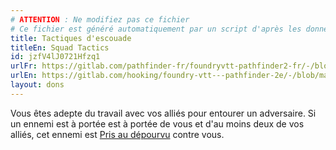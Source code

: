 ```yaml
---
# ATTENTION : Ne modifiez pas ce fichier
# Ce fichier est généré automatiquement par un script d'après les données du module Foundry VTT officiel et de sa traduction
title: Tactiques d'escouade
titleEn: Squad Tactics
id: jzfV4lJ0721Hfzq1
urlFr: https://gitlab.com/pathfinder-fr/foundryvtt-pathfinder2-fr/-/blob/master/data/feats/jzfV4lJ0721Hfzq1.htm
urlEn: https://gitlab.com/hooking/foundry-vtt---pathfinder-2e/-/blob/master/packs/data/feats.db/squad-tactics.json
layout: dons
---
```

Vous êtes adepte du travail avec vos alliés pour entourer un adversaire. Si un ennemi est à portée est à portée de vous et d'au moins deux de vos alliés, cet ennemi est [Pris au dépourvu](../conditions/pris-au-dépourvu.html) contre vous.
